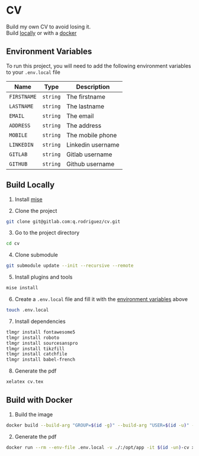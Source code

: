 
# CV

Build my own CV to avoid losing it.<br>
Build [locally](#build-locally) or with a [docker](#build-with-docker)

## Environment Variables

To run this project, you will need to add the following environment variables to your `.env.local` file

| Name        | Type     | Description       |
| ----------- | -------- | ----------------- |
| `FIRSTNAME` | `string` | The firstname     |
| `LASTNAME`  | `string` | The lastname      |
| `EMAIL`     | `string` | The email         |
| `ADDRESS`   | `string` | The address       |
| `MOBILE`    | `string` | The mobile phone  |
| `LINKEDIN`  | `string` | Linkedin username |
| `GITLAB`    | `string` | Gitlab username   |
| `GITHUB`    | `string` | Github username   |

## Build Locally

1. Install [mise](https://mise.jdx.dev/getting-started.html)

2. Clone the project
```bash
git clone git@gitlab.com:q.rodriguez/cv.git
```

3. Go to the project directory
```bash
cd cv
```

4. Clone submodule
```bash
git submodule update --init --recursive --remote
```

5. Install plugins and tools
```bash
mise install
```

6. Create a `.env.local` file and fill it with the [environment variables](#environment-variables) above
```bash
touch .env.local
```

7. Install dependencies
```bash
tlmgr install fontawesome5
tlmgr install roboto
tlmgr install sourcesanspro
tlmgr install tikzfill
tlmgr install catchfile
tlmgr install babel-french
```

8. Generate the pdf
```bash
xelatex cv.tex
```

## Build with Docker

1. Build the image
```bash
docker build --build-arg "GROUP=$(id -g)" --build-arg "USER=$(id -u)" -t $(id -un)-cv -q .
```

2. Generate the pdf
```bash
docker run --rm --env-file .env.local -v ./:/opt/app -it $(id -un)-cv xelatex cv.tex
```
